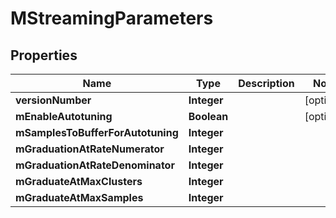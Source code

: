 

# MStreamingParameters


## Properties

| Name | Type | Description | Notes |
|------------ | ------------- | ------------- | -------------|
|**versionNumber** | **Integer** |  |  [optional] |
|**mEnableAutotuning** | **Boolean** |  |  [optional] |
|**mSamplesToBufferForAutotuning** | **Integer** |  |  |
|**mGraduationAtRateNumerator** | **Integer** |  |  |
|**mGraduationAtRateDenominator** | **Integer** |  |  |
|**mGraduateAtMaxClusters** | **Integer** |  |  |
|**mGraduateAtMaxSamples** | **Integer** |  |  |



